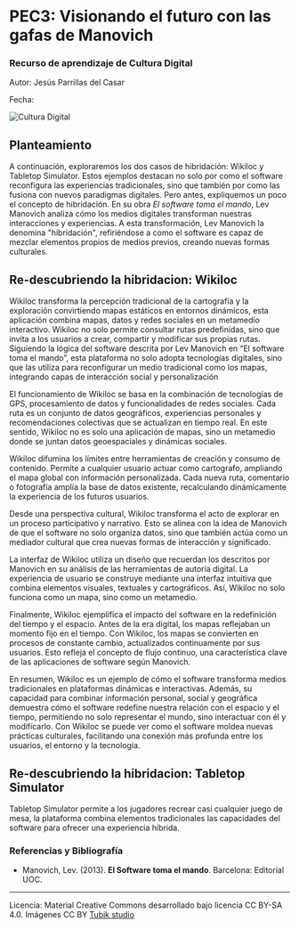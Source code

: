 # PEC3: Visionando el futuro con las gafas de Manovich 

### Recurso de aprendizaje de Cultura Digital 

Autor: Jesús Parrillas del Casar

Fecha: 

![Cultura Digital](https://miro.medium.com/max/1400/0*9PyyNvrO2PcD3KuU.png) 



## Planteamiento
A continuación, exploraremos los dos casos de hibridación: Wikiloc y Tabletop Simulator. Estos ejemplos destacan no solo por como el software reconfigura las experiencias tradicionales, sino que también por como las fusiona con nuevos paradigmas digitales. Pero antes, expliquemos un poco el concepto de hibridación. En su obra *El software toma el mando*, Lev Manovich analiza cómo los medios digitales transforman nuestras interacciones y experiencias. A esta transformación, Lev Manovich la denomina "hibridación",  refiriéndose a como el software es capaz de mezclar elementos propios de medios previos, creando nuevas formas culturales.


## Re-descubriendo la hibridacion: Wikiloc

Wikiloc transforma la percepción tradicional de la cartografía y la exploración convirtiendo mapas estáticos en entornos dinámicos, esta aplicación combina mapas, datos y redes sociales en un metamedio interactivo. Wikiloc no solo permite consultar rutas predefinidas, sino que invita a los usuarios a crear, compartir y modificar sus propias rutas. Siguiendo la lógica del software descrita por Lev Manovich en “El software toma el mando”, esta plataforma no solo adopta tecnologías digitales, sino que las utiliza para reconfigurar un medio tradicional como los mapas, integrando capas de interacción social y personalización

El funcionamiento de Wikiloc se basa en la combinación de tecnologías de GPS, procesamiento de datos y funcionalidades de redes sociales. Cada ruta es un conjunto de datos geográficos, experiencias personales y recomendaciones colectivas que se actualizan en tiempo real. En este sentido, Wikiloc no es solo una aplicación de mapas, sino un metamedio donde se juntan datos geoespaciales y dinámicas sociales. 

Wikiloc difumina los límites entre herramientas de creación y consumo de contenido. Permite a cualquier usuario actuar como cartografo, ampliando el mapa global con información personalizada. Cada nueva ruta, comentario o fotografía amplía la base de datos existente, recalculando dinámicamente la experiencia de los futuros usuarios.

Desde una perspectiva cultural, Wikiloc transforma el acto de explorar en un proceso participativo y narrativo. Esto se alinea con la idea de Manovich de que el software no solo organiza datos, sino que también actúa como un mediador cultural que crea nuevas formas de interacción y significado.

La interfaz de Wikiloc utiliza un diseño que recuerdan los descritos por Manovich en su análisis de las herramientas de autoría digital. La experiencia de usuario se construye mediante una interfaz intuitiva que combina elementos visuales, textuales y cartográficos. Así, Wikiloc no solo funciona como un mapa, sino como un metamedio.

Finalmente, Wikiloc ejemplifica el impacto del software en la redefinición del tiempo y el espacio. Antes de la era digital, los mapas reflejaban un momento fijo en el tiempo. Con Wikiloc, los mapas se convierten en procesos de constante cambio, actualizados continuamente por sus usuarios. Esto refleja el concepto de flujo continuo, una característica clave de las aplicaciones de software según Manovich.

En resumen, Wikiloc es un ejemplo de cómo el software transforma medios tradicionales en plataformas dinámicas e interactivas. Además, su capacidad para combinar información personal, social y geográfica demuestra cómo el software redefine nuestra relación con el espacio y el tiempo, permitiendo no solo representar el mundo, sino interactuar con él y modificarlo. Con Wikiloc se puede ver como el software moldea nuevas prácticas culturales, facilitando una conexión más profunda entre los usuarios, el entorno y la tecnología.


## Re-descubriendo la hibridacion: Tabletop Simulator

Tabletop Simulator permite a los jugadores recrear casi cualquier juego de mesa, la plataforma combina elementos tradicionales las capacidades del software para ofrecer una experiencia híbrida.


### Referencias y Bibliografía

* Manovich, Lev. (2013). **El Software toma el mando**. Barcelona: Editorial UOC. 


----

Licencia: Material Creative Commons desarrollado bajo licencia CC BY-SA 4.0. Imágenes CC BY [Tubik studio](https://blog.tubikstudio.com/how-to-create-original-flat-illustrations-designers-tips/) 
